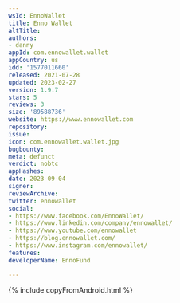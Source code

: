 ```yaml
---
wsId: EnnoWallet
title: Enno Wallet
altTitle: 
authors:
- danny
appId: com.ennowallet.wallet
appCountry: us
idd: '1577011660'
released: 2021-07-28
updated: 2023-02-27
version: 1.9.7
stars: 5
reviews: 3
size: '89588736'
website: https://www.ennowallet.com
repository: 
issue: 
icon: com.ennowallet.wallet.jpg
bugbounty: 
meta: defunct
verdict: nobtc
appHashes: 
date: 2023-09-04
signer: 
reviewArchive: 
twitter: ennowallet
social:
- https://www.facebook.com/EnnoWallet/
- https://www.linkedin.com/company/ennowallet/
- https://www.youtube.com/ennowallet
- https://blog.ennowallet.com/
- https://www.instagram.com/ennowallet/
features: 
developerName: EnnoFund

---
```


{% include copyFromAndroid.html %}